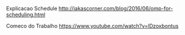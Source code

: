 Explicacao Schedule
http://jakascorner.com/blog/2016/06/omp-for-scheduling.html

Comeco do Trabalho
https://www.youtube.com/watch?v=lDzoxbontus

